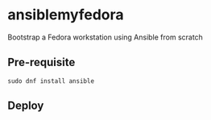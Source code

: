 # ansiblemyfedora
Bootstrap a Fedora workstation using Ansible from scratch

## Pre-requisite

```
sudo dnf install ansible
```

## Deploy


